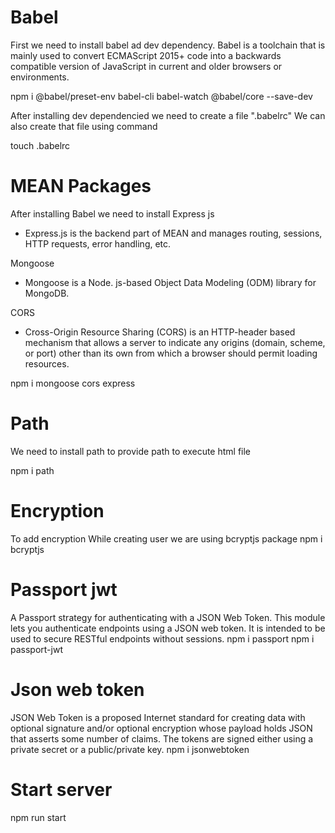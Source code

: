 # Babel

First we need to install babel ad dev dependency.
Babel is a toolchain that is mainly used to convert ECMAScript 2015+ code into a backwards compatible version of JavaScript in current and older browsers or environments.

npm i @babel/preset-env babel-cli babel-watch @babel/core --save-dev

After installing dev dependencied we need to create a file ".babelrc"
We can also create that file using command

touch .babelrc

# MEAN Packages

After installing Babel we need to install
Express js

- Express.js is the backend part of MEAN and manages routing, sessions, HTTP requests, error handling, etc.

Mongoose

- Mongoose is a Node. js-based Object Data Modeling (ODM) library for MongoDB.

CORS

- Cross-Origin Resource Sharing (CORS) is an HTTP-header based mechanism that allows a server to indicate any origins (domain, scheme, or port) other than its own from which a browser should permit loading resources.

npm i mongoose cors express

# Path

We need to install path to provide path to execute html file

npm i path

# Encryption

To add encryption
While creating user we are using bcryptjs package
npm i bcryptjs

# Passport jwt
A Passport strategy for authenticating with a JSON Web Token.
This module lets you authenticate endpoints using a JSON web token. It is intended to be used to secure RESTful endpoints without sessions.
npm i passport
npm i passport-jwt

# Json web token
JSON Web Token is a proposed Internet standard for creating data with optional signature and/or optional encryption whose payload holds JSON that asserts some number of claims. The tokens are signed either using a private secret or a public/private key.
npm i jsonwebtoken

# Start server

npm run start
